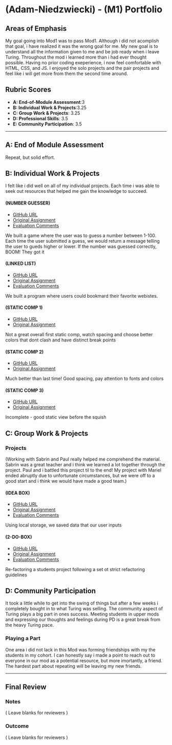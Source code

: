 # (Adam-Niedzwiecki) - (M1) Portfolio

## Areas of Emphasis
My goal going into Mod1 was to pass Mod1. Although i did not acomplish that goal, i have realized it was the wrong goal for me. My new goal is to understand all the information given to me and be job ready when i leave Turing. Throughout the mod i learned more than i had ever thought possible. Having no prior coding exeperience, i now feel comfortable with HTML, CSS, and JS. I enjoyed the solo projects and the pair projects and feel like i will get more from them the second time around.

## Rubric Scores

* **A: End-of-Module Assessment**:3
* **B: Individual Work & Projects**:3.25
* **C: Group Work & Projects**: 3.25
* **D: Professional Skills**: 3.5
* **E: Community Participation**: 3.5

-----------------------

## A: End of Module Assessment

Repeat, but solid effort.

## B: Individual Work & Projects
I felt like i did well on all of my individual projects. Each time i was able to seek out resources that helped me gain the knowledge to succeed. 

#### (NUMBER GUESSER)
* [GitHub URL](https://github.com/AdamN8142/Number-Guesser)
* [Original Assignment](http://frontend.turing.io/projects/number-guesser.html)
* [Evaluation Comments](https://github.com/turingschool/front-end-submissions-public/blob/master/1808/mod-1/number-guesser/adam-niedzwiecki.md)

We built a game where the user was to guess a number between 1-100. Each time the user submitted a guess, we would return a message telling the user to gueds higher or lower. If the number was guessed correctly, BOOM! They got it



#### (LINKED LIST)
* [GitHub URL](https://github.com/AdamN8142/Linked-List-)
* [Original Assignment](http://frontend.turing.io/projects/linked-list.html)
* [Evaluation Comments](https://github.com/turingschool/front-end-submissions-public/blob/master/1808/mod-1/linked-list/paul-adam.md)


We built a program where users could bookmard their favorite webistes. 



#### (STATIC COMP 1)
* [GitHub URL](https://github.com/AdamN8142/an-comp-challenge-1)
* [Original Assignment](http://frontend.turing.io/projects/m1-static-comp-1.html)



Not a great overall first static comp, watch spacing and choose better colors that dont clash and have distinct break points


 

 #### (STATIC COMP 2)
* [GitHub URL](https://github.com/AdamN8142/an-comp-challenge-2)
* [Original Assignment](http://frontend.turing.io/projects/m1-static-comp-2.html)



Much better than last time! Good spacing, pay attention to fonts and colors




#### (STATIC COMP 3)
* [GitHub URL](https://github.com/AdamN8142/an-static-comp-3)
* [Original Assignment](http://frontend.turing.io/projects/m1-static-comp-3.html)

Incomplete - good static view before the squish



## C: Group Work & Projects

### Projects

(Working with Sabrin and Paul really helped me comprehend the material. Sabrin was a great teacher and i think we learned a lot together through the project. Paul and i battled this project til to the end! My project with Mariel ended abruptly due to unfortunate circumstances, but we were off to a good start and i think we would have made a good team.)

#### (IDEA BOX)

* [GitHub URL](https://github.com/AdamN8142/idea-box)
* [Original Assignment](http://frontend.turing.io/projects/ideabox.html)
* [Evaluation Comments ](https://github.com/turingschool/front-end-submissions-public/blob/master/1808/mod-1/idea-box/paul-adam.md)

Using local storage, we saved data that our user inputs


#### (2-DO-BOX)
* [GitHub URL](https://github.com/AdamN8142/2DoBox-Pivot)
* [Original Assignment](http://frontend.turing.io/projects/ideabox.html)
* [Evaluation Comments](https://github.com/turingschool/front-end-submissions-public/blob/master/1808/mod-1/to-do-box/adam.md)

Re-factoring a students project following a set ot strict refactoring guidelines


## D: Community Participation
It took a little while to get into the swing of things but after a few weeks i completely bought in to what Turing was selling. The community aspect of Turing plays a big part in ones success. Meeting students in upper mods and expressing our thoughts and feelings during PD is a great break from the heavy Turing pace.


### Playing a Part
One area i did not lack in this Mod was forming friendships with my the students in my cohort. I can honestly say i made a point to reach out to everyone in our mod as a potential resource, but more imortantly, a friend. The hardest part about repeating will be leaving my new friends.

------------------

## Final Review

### Notes

( Leave blanks for reviewers )

### Outcome

( Leave blanks for reviewers )
